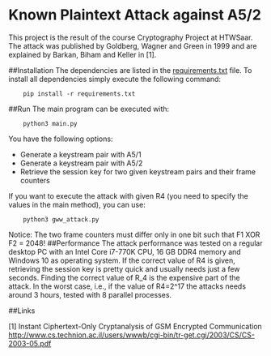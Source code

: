 # Known Plaintext Attack against A5/2
This project is the result of the course Cryptography Project at HTWSaar.
The attack was published by Goldberg, Wagner and Green in 1999 and are
explained by Barkan, Biham and Keller in [1].

##Installation
The dependencies are listed in the  [requirements.txt](./requirements.txt) file. To install all dependencies simply
execute the following command:
```
	pip install -r requirements.txt
```
##Run
The main program can be executed with:
```
	python3 main.py
```
You have the following options:

- Generate a keystream pair with A5/1
- Generate a keystream pair with A5/2
- Retrieve the session key for two given keystream pairs and their frame counters

If you want to execute the attack with given R4 (you need to specify the values in the main method), you can use:
```
	python3 gww_attack.py
```
Notice: The two frame counters must differ only in one bit such that F1 XOR F2 = 2048!
##Performance
The attack performance was tested on a regular desktop PC with an Intel Core i7-770K CPU, 16 GB DDR4 memory and Windows 10 as operating system. 
If the correct value of R4 is given, retrieving the session key is pretty quick and usually needs just a few seconds. 
Finding the correct value of R_4 is the expensive part of the attack. 
In the worst case, i.e., if the value of R4=2^17 the attacks needs around 3 hours, tested with 8 parallel processes. 

##Links

[1] Instant Ciphertext-Only Cryptanalysis of GSM Encrypted Communication 
http://www.cs.technion.ac.il/users/wwwb/cgi-bin/tr-get.cgi/2003/CS/CS-2003-05.pdf
